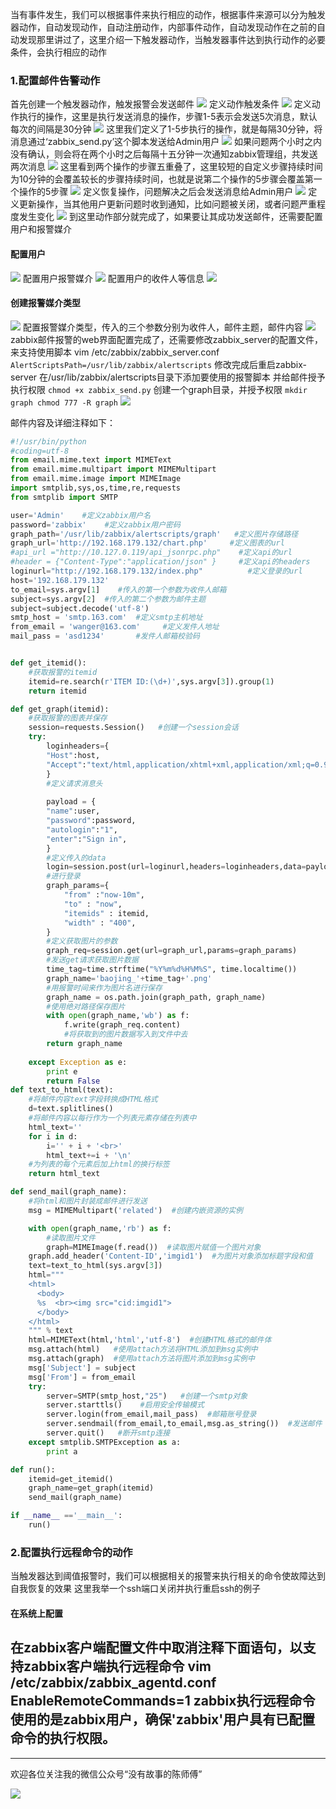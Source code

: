 当有事件发生，我们可以根据事件来执行相应的动作，根据事件来源可以分为触发器动作，自动发现动作，自动注册动作，内部事件动作，自动发现动作在之前的自动发现那里讲过了，这里介绍一下触发器动作，当触发器事件达到执行动作的必要条件，会执行相应的动作
### 1.配置邮件告警动作
首先创建一个触发器动作，触发报警会发送邮件
 ![](https://s1.51cto.com/images/blog/201903/15/bec77ec964ee1ca8ea33702d021693f1.png?x-oss-process=image/watermark,size_16,text_QDUxQ1RP5Y2a5a6i,color_FFFFFF,t_100,g_se,x_10,y_10,shadow_90,type_ZmFuZ3poZW5naGVpdGk=)
定义动作触发条件
 ![](https://s1.51cto.com/images/blog/201903/15/4d236b3bea064d542570f85925167534.png?x-oss-process=image/watermark,size_16,text_QDUxQ1RP5Y2a5a6i,color_FFFFFF,t_100,g_se,x_10,y_10,shadow_90,type_ZmFuZ3poZW5naGVpdGk=)
定义动作执行的操作，这里是执行发送消息的操作，步骤1-5表示会发送5次消息，默认每次的间隔是30分钟
 ![](https://s1.51cto.com/images/blog/201903/15/ebf1dba4c3c83b09a91104432c49e4b0.png?x-oss-process=image/watermark,size_16,text_QDUxQ1RP5Y2a5a6i,color_FFFFFF,t_100,g_se,x_10,y_10,shadow_90,type_ZmFuZ3poZW5naGVpdGk=)
这里我们定义了1-5步执行的操作，就是每隔30分钟，将消息通过‘zabbix_send.py’这个脚本发送给Admin用户
 ![](https://s1.51cto.com/images/blog/201903/15/118e46c361fbfcde675ae4b43979a52e.png?x-oss-process=image/watermark,size_16,text_QDUxQ1RP5Y2a5a6i,color_FFFFFF,t_100,g_se,x_10,y_10,shadow_90,type_ZmFuZ3poZW5naGVpdGk=)
如果问题两个小时之内没有确认，则会将在两个小时之后每隔十五分钟一次通知zabbix管理组，共发送两次消息
 ![](https://s1.51cto.com/images/blog/201903/15/95f84e87e22bb88669eb2317d4719d08.png?x-oss-process=image/watermark,size_16,text_QDUxQ1RP5Y2a5a6i,color_FFFFFF,t_100,g_se,x_10,y_10,shadow_90,type_ZmFuZ3poZW5naGVpdGk=)
这里看到两个操作的步骤五重叠了，这里较短的自定义步骤持续时间为10分钟的会覆盖较长的步骤持续时间，也就是说第二个操作的5步骤会覆盖第一个操作的5步骤
 ![](https://s1.51cto.com/images/blog/201903/15/bd95689932ce806d74057992f95abc1d.png?x-oss-process=image/watermark,size_16,text_QDUxQ1RP5Y2a5a6i,color_FFFFFF,t_100,g_se,x_10,y_10,shadow_90,type_ZmFuZ3poZW5naGVpdGk=)
定义恢复操作，问题解决之后会发送消息给Admin用户
 ![](https://s1.51cto.com/images/blog/201903/15/e3a46f7fa771a7c6f2082d7a9d43a51f.png?x-oss-process=image/watermark,size_16,text_QDUxQ1RP5Y2a5a6i,color_FFFFFF,t_100,g_se,x_10,y_10,shadow_90,type_ZmFuZ3poZW5naGVpdGk=)
定义更新操作，当其他用户更新问题时收到通知，比如问题被关闭，或者问题严重程度发生变化
 ![](https://s1.51cto.com/images/blog/201903/15/b6ecc7729efe9c916e004b850305f005.png?x-oss-process=image/watermark,size_16,text_QDUxQ1RP5Y2a5a6i,color_FFFFFF,t_100,g_se,x_10,y_10,shadow_90,type_ZmFuZ3poZW5naGVpdGk=)
到这里动作部分就完成了，如果要让其成功发送邮件，还需要配置用户和报警媒介
#### 配置用户
 ![](https://s1.51cto.com/images/blog/201903/15/c329db7b54acf164bd8346f4cdbdbc31.png?x-oss-process=image/watermark,size_16,text_QDUxQ1RP5Y2a5a6i,color_FFFFFF,t_100,g_se,x_10,y_10,shadow_90,type_ZmFuZ3poZW5naGVpdGk=)
配置用户报警媒介
 ![](https://s1.51cto.com/images/blog/201903/15/5a404ff44f5384a66c9905b0b39234c2.png?x-oss-process=image/watermark,size_16,text_QDUxQ1RP5Y2a5a6i,color_FFFFFF,t_100,g_se,x_10,y_10,shadow_90,type_ZmFuZ3poZW5naGVpdGk=)
配置用户的收件人等信息
 ![](https://s1.51cto.com/images/blog/201903/15/6b8bf3170c1b722346cf3df3379b8630.png?x-oss-process=image/watermark,size_16,text_QDUxQ1RP5Y2a5a6i,color_FFFFFF,t_100,g_se,x_10,y_10,shadow_90,type_ZmFuZ3poZW5naGVpdGk=)
#### 创建报警媒介类型
 ![](https://s1.51cto.com/images/blog/201903/15/5f54c13a0eaa44f20e76086ba8d4aae2.png?x-oss-process=image/watermark,size_16,text_QDUxQ1RP5Y2a5a6i,color_FFFFFF,t_100,g_se,x_10,y_10,shadow_90,type_ZmFuZ3poZW5naGVpdGk=)
配置报警媒介类型，传入的三个参数分别为收件人，邮件主题，邮件内容
 ![](https://s1.51cto.com/images/blog/201903/15/51d32240010ff362964a98b2eabebd8d.png?x-oss-process=image/watermark,size_16,text_QDUxQ1RP5Y2a5a6i,color_FFFFFF,t_100,g_se,x_10,y_10,shadow_90,type_ZmFuZ3poZW5naGVpdGk=)
zabbix邮件报警的web界面配置完成了，还需要修改zabbix_server的配置文件，来支持使用脚本
vim /etc/zabbix/zabbix_server.conf
`AlertScriptsPath=/usr/lib/zabbix/alertscripts`
修改完成后重启zabbix-server
在/usr/lib/zabbix/alertscripts目录下添加要使用的报警脚本
并给邮件授予执行权限
`chmod +x zabbix_send.py`
创建一个graph目录，并授予权限
`mkdir graph chmod 777 -R graph`
![](https://s1.51cto.com/images/blog/201903/15/5f042282646447e948b7d0b616f78199.png?x-oss-process=image/watermark,size_16,text_QDUxQ1RP5Y2a5a6i,color_FFFFFF,t_100,g_se,x_10,y_10,shadow_90,type_ZmFuZ3poZW5naGVpdGk=)
 
邮件内容及详细注释如下：
```python
#!/usr/bin/python
#coding=utf-8
from email.mime.text import MIMEText
from email.mime.multipart import MIMEMultipart
from email.mime.image import MIMEImage
import smtplib,sys,os,time,re,requests
from smtplib import SMTP

user='Admin'    #定义zabbix用户名
password='zabbix'    #定义zabbix用户密码
graph_path='/usr/lib/zabbix/alertscripts/graph'   #定义图片存储路径
graph_url='http://192.168.179.132/chart.php'     #定义图表的url
#api_url ="http://10.127.0.119/api_jsonrpc.php"    #定义api的url
#header = {"Content-Type":"application/json" }     #定义api的headers
loginurl="http://192.168.179.132/index.php"          #定义登录的url
host='192.168.179.132'
to_email=sys.argv[1]    #传入的第一个参数为收件人邮箱
subject=sys.argv[2]  #传入的第二个参数为邮件主题   
subject=subject.decode('utf-8')
smtp_host = 'smtp.163.com'  #定义smtp主机地址
from_email = 'wanger@163.com'     #定义发件人地址
mail_pass = 'asd1234'       #发件人邮箱校验码


def get_itemid():
    #获取报警的itemid
    itemid=re.search(r'ITEM ID:(\d+)',sys.argv[3]).group(1)
    return itemid

def get_graph(itemid):
    #获取报警的图表并保存
    session=requests.Session()   #创建一个session会话
    try:
        loginheaders={            
        "Host":host,            
        "Accept":"text/html,application/xhtml+xml,application/xml;q=0.9,image/webp,image/apng,*/*;q=0.8"
        }
        #定义请求消息头
        
        payload = {            
        "name":user,
        "password":password,  
        "autologin":"1",            
        "enter":"Sign in",
        }
        #定义传入的data
        login=session.post(url=loginurl,headers=loginheaders,data=payload)
        #进行登录
        graph_params={
            "from" :"now-10m",
	        "to" : "now",           
            "itemids" : itemid,                       
            "width" : "400",
        }
        #定义获取图片的参数
        graph_req=session.get(url=graph_url,params=graph_params)
        #发送get请求获取图片数据
        time_tag=time.strftime("%Y%m%d%H%M%S", time.localtime())
        graph_name='baojing_'+time_tag+'.png'
        #用报警时间来作为图片名进行保存
        graph_name = os.path.join(graph_path, graph_name)
        #使用绝对路径保存图片
        with open(graph_name,'wb') as f:
            f.write(graph_req.content)
            #将获取到的图片数据写入到文件中去
        return graph_name
    
    except Exception as e:        
        print e        
        return False
def text_to_html(text):
    #将邮件内容text字段转换成HTML格式
    d=text.splitlines()   
    #将邮件内容以每行作为一个列表元素存储在列表中
    html_text=''
    for i in d:
        i='' + i + '<br>'
        html_text+=i + '\n'
    #为列表的每个元素后加上html的换行标签
    return html_text

def send_mail(graph_name):
    #将html和图片封装成邮件进行发送
    msg = MIMEMultipart('related')  #创建内嵌资源的实例

    with open(graph_name,'rb') as f:
        #读取图片文件
        graph=MIMEImage(f.read())  #读取图片赋值一个图片对象
    graph.add_header('Content-ID','imgid1')  #为图片对象添加标题字段和值
    text=text_to_html(sys.argv[3])
    html="""
    <html> 
      <body>
      %s  <br><img src="cid:imgid1">
      </body>
    </html>
    """ % text
    html=MIMEText(html,'html','utf-8')  #创建HTML格式的邮件体
    msg.attach(html)   #使用attach方法将HTML添加到msg实例中
    msg.attach(graph)  #使用attach方法将图片添加到msg实例中
    msg['Subject'] = subject
    msg['From'] = from_email
    try:
        server=SMTP(smtp_host,"25")   #创建一个smtp对象
        server.starttls()    #启用安全传输模式
        server.login(from_email,mail_pass)  #邮箱账号登录
        server.sendmail(from_email,to_email,msg.as_string())  #发送邮件  
        server.quit()   #断开smtp连接
    except smtplib.SMTPException as a:
        print a

def run():
    itemid=get_itemid()
    graph_name=get_graph(itemid)
    send_mail(graph_name)

if __name__ =='__main__':
    run()
```
### 2.配置执行远程命令的动作
当触发器达到阈值报警时，我们可以根据相关的报警来执行相关的命令使故障达到自我恢复的效果
这里我举一个ssh端口关闭并执行重启ssh的例子
#### 在系统上配置
在zabbix客户端配置文件中取消注释下面语句，以支持zabbix客户端执行远程命令
vim /etc/zabbix/zabbix_agentd.conf
EnableRemoteCommands=1
zabbix执行远程命令使用的是zabbix用户，确保'zabbix'用户具有已配置命令的执行权限。
-
	
  
	
-----
欢迎各位关注我的微信公众号“没有故事的陈师傅”

![](https://s1.51cto.com/images/blog/201903/15/0779f032d6d72bc7ed298119fe2266c7.png?x-oss-process=image/watermark,size_16,text_QDUxQ1RP5Y2a5a6i,color_FFFFFF,t_100,g_se,x_10,y_10,shadow_90,type_ZmFuZ3poZW5naGVpdGk=)